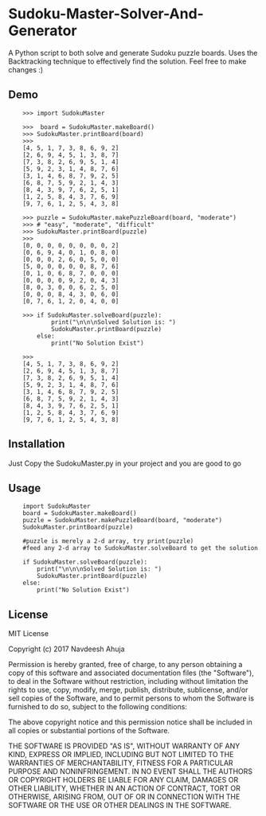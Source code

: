 # Sudoku-Master-Solver-And-Generator

A Python script to both solve and generate Sudoku puzzle boards.
Uses the Backtracking technique to effectively find the solution.
Feel free to make changes :) 

## Demo
```	
	>>> import SudokuMaster

	>>>  board = SudokuMaster.makeBoard()
	>>> SudokuMaster.printBoard(board)
	>>>
	[4, 5, 1, 7, 3, 8, 6, 9, 2]
	[2, 6, 9, 4, 5, 1, 3, 8, 7]
	[7, 3, 8, 2, 6, 9, 5, 1, 4]
	[5, 9, 2, 3, 1, 4, 8, 7, 6]
	[3, 1, 4, 6, 8, 7, 9, 2, 5]
	[6, 8, 7, 5, 9, 2, 1, 4, 3]
	[8, 4, 3, 9, 7, 6, 2, 5, 1]
	[1, 2, 5, 8, 4, 3, 7, 6, 9]
	[9, 7, 6, 1, 2, 5, 4, 3, 8]

	>>> puzzle = SudokuMaster.makePuzzleBoard(board, "moderate")
	>>> # "easy", "moderate", "difficult"
	>>> SudokuMaster.printBoard(puzzle)
	>>>
	[0, 0, 0, 0, 0, 0, 0, 0, 2]
	[0, 6, 9, 4, 0, 1, 0, 8, 0]
	[0, 0, 0, 2, 6, 0, 5, 0, 0]
	[5, 0, 0, 0, 0, 0, 8, 7, 6]
	[0, 1, 0, 6, 8, 7, 0, 0, 0]
	[0, 0, 0, 0, 9, 2, 0, 4, 3]
	[8, 0, 3, 0, 0, 6, 2, 5, 0]
	[0, 0, 0, 8, 4, 3, 0, 6, 0]
	[0, 7, 6, 1, 2, 0, 4, 0, 0]

	>>> if SudokuMaster.solveBoard(puzzle):
    		print("\n\n\nSolved Solution is: ")
    		SudokuMaster.printBoard(puzzle)
		else:
    		print("No Solution Exist")

    >>> 
    [4, 5, 1, 7, 3, 8, 6, 9, 2]
	[2, 6, 9, 4, 5, 1, 3, 8, 7]
	[7, 3, 8, 2, 6, 9, 5, 1, 4]
	[5, 9, 2, 3, 1, 4, 8, 7, 6]
	[3, 1, 4, 6, 8, 7, 9, 2, 5]
	[6, 8, 7, 5, 9, 2, 1, 4, 3]
	[8, 4, 3, 9, 7, 6, 2, 5, 1]
	[1, 2, 5, 8, 4, 3, 7, 6, 9]
	[9, 7, 6, 1, 2, 5, 4, 3, 8]
```

## Installation

Just Copy the SudokuMaster.py in your project and you are good to go

## Usage
```
    import SudokuMaster
	board = SudokuMaster.makeBoard()
	puzzle = SudokuMaster.makePuzzleBoard(board, "moderate")
	SudokuMaster.printBoard(puzzle)
	
	#puzzle is merely a 2-d array, try print(puzzle)
	#feed any 2-d array to SudokuMaster.solveBoard to get the solution

	if SudokuMaster.solveBoard(puzzle):
	    print("\n\n\nSolved Solution is: ")
	    SudokuMaster.printBoard(puzzle)
	else:
	    print("No Solution Exist")
```

## License
MIT License

Copyright (c) 2017 Navdeesh Ahuja

Permission is hereby granted, free of charge, to any person obtaining a copy
of this software and associated documentation files (the "Software"), to deal
in the Software without restriction, including without limitation the rights
to use, copy, modify, merge, publish, distribute, sublicense, and/or sell
copies of the Software, and to permit persons to whom the Software is
furnished to do so, subject to the following conditions:

The above copyright notice and this permission notice shall be included in all
copies or substantial portions of the Software.

THE SOFTWARE IS PROVIDED "AS IS", WITHOUT WARRANTY OF ANY KIND, EXPRESS OR
IMPLIED, INCLUDING BUT NOT LIMITED TO THE WARRANTIES OF MERCHANTABILITY,
FITNESS FOR A PARTICULAR PURPOSE AND NONINFRINGEMENT. IN NO EVENT SHALL THE
AUTHORS OR COPYRIGHT HOLDERS BE LIABLE FOR ANY CLAIM, DAMAGES OR OTHER
LIABILITY, WHETHER IN AN ACTION OF CONTRACT, TORT OR OTHERWISE, ARISING FROM,
OUT OF OR IN CONNECTION WITH THE SOFTWARE OR THE USE OR OTHER DEALINGS IN THE
SOFTWARE.

